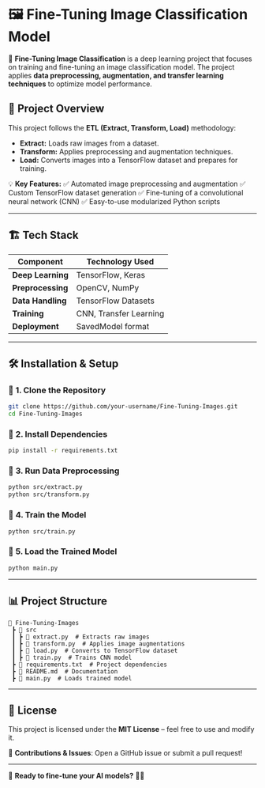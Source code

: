 # 🖼️ Fine-Tuning Image Classification Model

🚀 **Fine-Tuning Image Classification** is a deep learning project that focuses on training and fine-tuning an image classification model. The project applies **data preprocessing, augmentation, and transfer learning techniques** to optimize model performance.

## 📌 Project Overview

This project follows the **ETL (Extract, Transform, Load)** methodology:

- **Extract:** Loads raw images from a dataset.
- **Transform:** Applies preprocessing and augmentation techniques.
- **Load:** Converts images into a TensorFlow dataset and prepares for training.

💡 **Key Features:**
✅ Automated image preprocessing and augmentation
✅ Custom TensorFlow dataset generation
✅ Fine-tuning of a convolutional neural network (CNN)
✅ Easy-to-use modularized Python scripts

---

## 🏗️ Tech Stack

| Component         | Technology Used        |
| ----------------- | ---------------------- |
| **Deep Learning** | TensorFlow, Keras      |
| **Preprocessing** | OpenCV, NumPy          |
| **Data Handling** | TensorFlow Datasets    |
| **Training**      | CNN, Transfer Learning |
| **Deployment**    | SavedModel format      |

---

## 🛠️ Installation & Setup

### 🔹 **1. Clone the Repository**

```bash
git clone https://github.com/your-username/Fine-Tuning-Images.git
cd Fine-Tuning-Images
```

### 🔹 **2. Install Dependencies**

```bash
pip install -r requirements.txt
```

### 🔹 **3. Run Data Preprocessing**

```bash
python src/extract.py
python src/transform.py
```

### 🔹 **4. Train the Model**

```bash
python src/train.py
```

### 🔹 **5. Load the Trained Model**

```bash
python main.py
```

---

## 📊 Project Structure

```
📂 Fine-Tuning-Images
 ┣ 📂 src
 ┃ ┣ 📜 extract.py  # Extracts raw images
 ┃ ┣ 📜 transform.py  # Applies image augmentations
 ┃ ┣ 📜 load.py  # Converts to TensorFlow dataset
 ┃ ┣ 📜 train.py  # Trains CNN model
 ┣ 📜 requirements.txt  # Project dependencies
 ┣ 📜 README.md  # Documentation
 ┣ 📜 main.py  # Loads trained model
```

---

## 📎 License

This project is licensed under the **MIT License** – feel free to use and modify it.

🔹 **Contributions & Issues**: Open a GitHub issue or submit a pull request!

---

📌 **Ready to fine-tune your AI models?** 🚀🔥
